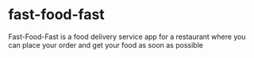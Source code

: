 # fast-food-fast
Fast-Food-Fast​ is a food delivery service app for a restaurant where you can place your order and get your food as soon as possible
